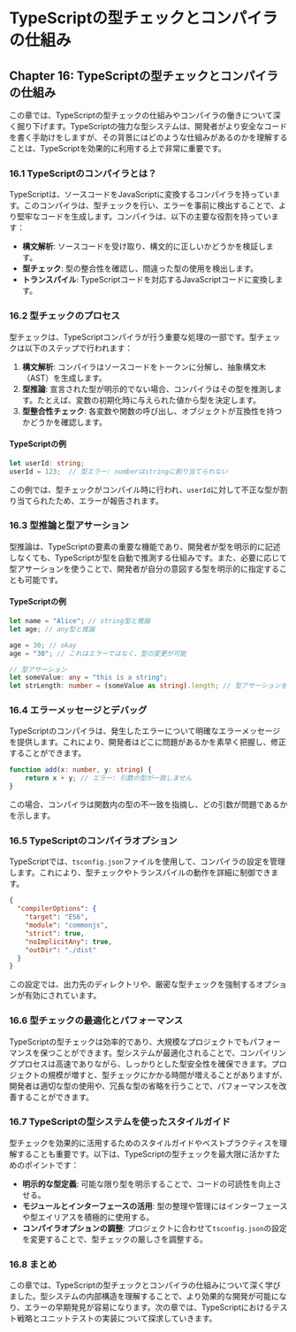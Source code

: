 # TypeScriptの型チェックとコンパイラの仕組み

## Chapter 16: TypeScriptの型チェックとコンパイラの仕組み

この章では、TypeScriptの型チェックの仕組みやコンパイラの働きについて深く掘り下げます。TypeScriptの強力な型システムは、開発者がより安全なコードを書く手助けをしますが、その背景にはどのような仕組みがあるのかを理解することは、TypeScriptを効果的に利用する上で非常に重要です。

### 16.1 TypeScriptのコンパイラとは？

TypeScriptは、ソースコードをJavaScriptに変換するコンパイラを持っています。このコンパイラは、型チェックを行い、エラーを事前に検出することで、より堅牢なコードを生成します。コンパイラは、以下の主要な役割を持っています：

- **構文解析**: ソースコードを受け取り、構文的に正しいかどうかを検証します。
- **型チェック**: 型の整合性を確認し、間違った型の使用を検出します。
- **トランスパイル**: TypeScriptコードを対応するJavaScriptコードに変換します。

### 16.2 型チェックのプロセス

型チェックは、TypeScriptコンパイラが行う重要な処理の一部です。型チェックは以下のステップで行われます：

1. **構文解析**: コンパイラはソースコードをトークンに分解し、抽象構文木（AST）を生成します。
2. **型推論**: 宣言された型が明示的でない場合、コンパイラはその型を推測します。たとえば、変数の初期化時に与えられた値から型を決定します。
3. **型整合性チェック**: 各変数や関数の呼び出し、オブジェクトが互換性を持つかどうかを確認します。

#### TypeScriptの例

```typescript
let userId: string;
userId = 123;  // 型エラー: numberはstringに割り当てられない
```

この例では、型チェックがコンパイル時に行われ、`userId`に対して不正な型が割り当てられたため、エラーが報告されます。

### 16.3 型推論と型アサーション

型推論は、TypeScriptの要素の重要な機能であり、開発者が型を明示的に記述しなくても、TypeScriptが型を自動で推測する仕組みです。また、必要に応じて型アサーションを使うことで、開発者が自分の意図する型を明示的に指定することも可能です。

#### TypeScriptの例

```typescript
let name = "Alice"; // string型と推論
let age; // any型と推論

age = 30; // okay
age = "30"; // これはエラーではなく、型の変更が可能

// 型アサーション
let someValue: any = "this is a string";
let strLength: number = (someValue as string).length; // 型アサーションを使った例
```

### 16.4 エラーメッセージとデバッグ

TypeScriptのコンパイラは、発生したエラーについて明確なエラーメッセージを提供します。これにより、開発者はどこに問題があるかを素早く把握し、修正することができます。

```typescript
function add(x: number, y: string) {
    return x + y; // エラー: 引数の型が一致しません
}
```

この場合、コンパイラは関数内の型の不一致を指摘し、どの引数が問題であるかを示します。

### 16.5 TypeScriptのコンパイラオプション

TypeScriptでは、`tsconfig.json`ファイルを使用して、コンパイラの設定を管理します。これにより、型チェックやトランスパイルの動作を詳細に制御できます。

```json
{
  "compilerOptions": {
    "target": "ES6",
    "module": "commonjs",
    "strict": true,
    "noImplicitAny": true,
    "outDir": "./dist"
  }
}
```

この設定では、出力先のディレクトリや、厳密な型チェックを強制するオプションが有効にされています。

### 16.6 型チェックの最適化とパフォーマンス

TypeScriptの型チェックは効率的であり、大規模なプロジェクトでもパフォーマンスを保つことができます。型システムが最適化されることで、コンパイリングプロセスは高速でありながら、しっかりとした型安全性を確保できます。プロジェクトの規模が増すと、型チェックにかかる時間が増えることがありますが、開発者は適切な型の使用や、冗長な型の省略を行うことで、パフォーマンスを改善することができます。

### 16.7 TypeScriptの型システムを使ったスタイルガイド

型チェックを効果的に活用するためのスタイルガイドやベストプラクティスを理解することも重要です。以下は、TypeScriptの型チェックを最大限に活かすためのポイントです：

- **明示的な型定義**: 可能な限り型を明示することで、コードの可読性を向上させる。
- **モジュールとインターフェースの活用**: 型の整理や管理にはインターフェースや型エイリアスを積極的に使用する。
- **コンパイラオプションの調整**: プロジェクトに合わせて`tsconfig.json`の設定を変更することで、型チェックの厳しさを調整する。

### 16.8 まとめ

この章では、TypeScriptの型チェックとコンパイラの仕組みについて深く学びました。型システムの内部構造を理解することで、より効果的な開発が可能になり、エラーの早期発見が容易になります。次の章では、TypeScriptにおけるテスト戦略とユニットテストの実装について探求していきます。

